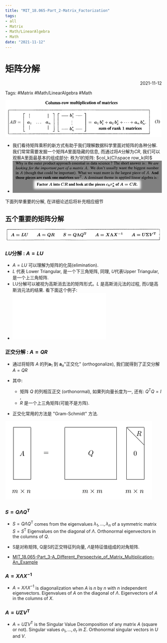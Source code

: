 ```yaml
---
title: "MIT_18.065-Part_2-Matrix_Factorization"
tags:
- all
- Matrix
- Math/LinearAlgebra
- Math
date: "2021-11-12"
---
```

# 矩阵分解

<div align="right"> 2021-11-12</div>

Tags: #Matrix #Math/LinearAlgebra #Math 

![](notes/2021/2021.11/assets/img_2022-10-15-10.png)
- 我们看待矩阵乘积的新方式有助于我们理解数据科学里面对矩阵的各种分解. 我们常常需要发掘一个矩阵$A$里面隐藏的信息, 而通过将$A$分解为$CR$, 我们可以观察A里面最基本的组成部分: 秩为1的矩阵: $col_k(C)\space row_k(R)$
- ![](notes/2021/2021.11/assets/img_2022-10-15-11.png)


下面列举重要的分解, 在详细论述后将补充相应细节

## 五个重要的矩阵分解
![](notes/2021/2021.11/assets/img_2022-10-15-12.png)

### $LU$分解 : $A=L U$
- $A=L U$ 可以理解为矩阵的化简(elimination). 
- $L$ 代表 Lower Triangular, 是一个下三角矩阵, 同理, $U$代表Upper Triangular, 是一个上三角矩阵.
- LU分解可以被视为高斯消去法的矩阵形式。$L$ 是高斯消元法的过程, 而$U$是高斯消元法的结果. 看下面这个例子:
- ![LU分解的例子](notes/2021/2021.11/LU分解的例子.md)

### 正交分解 : $A=Q R$
- 通过将矩阵 $A$ 的列$\boldsymbol{a}_{1}$ 到 $\boldsymbol{a}_{n}$"正交化" (orthogonalize), 我们就得到了正交分解$A=Q R$

- 其中:
	- 矩阵 $Q$ 的列相互正交 (orthonormal),  如果列向量长度为一, 还有:  $Q^{\mathrm{T}} Q=I$ , 
	- $R$ 是一个上三角矩阵(可能不是方阵).
- 正交化常用的方法是 "Gram-Schmidt" 方法.

![](notes/2021/2021.11/assets/Pasted%20image%2020211112210720.png)

### $S=Q \Lambda Q^{\mathrm{T}}$
- $S=Q \Lambda Q^{\mathrm{T}}$ comes from the eigenvalues $\lambda_{1}, \ldots, \lambda_{n}$ of a symmetric matrix $S=S^{\mathrm{T}}$ Eigenvalues on the diagonal of $\Lambda$. Orthonormal eigenvectors in the columns of $Q$.

- S是对称矩阵, Q是S的正交特征列向量, $\Lambda$是特征值组成的对角矩阵.
- [MIT_18.065-Part_3-A_Different_Perspectvie_of_Matrix_Multiplication-An_Example](notes/2021/2021.11/MIT_18.065-Part_3-A_Different_Perspectvie_of_Matrix_Multiplication-An_Example.md)

### $A=X \Lambda X^{-1}$ 
- $A=X \Lambda X^{-1}$ is diagonalization when $A$ is $n$ by $n$ with $n$ independent eigenvectors. Eigenvalues of $A$ on the diagonal of $\Lambda$. Eigenvectors of $A$ in the columns of $X$.

### $A=U \Sigma V^{\mathrm{T}}$ 
- $A=U \Sigma V^{\mathrm{T}}$ is the Singular Value Decomposition of any matrix $A$ (square or not). Singular values $\sigma_{1}, \ldots, \sigma_{r}$ in $\Sigma$. Orthonormal singular vectors in $U$ and $V$.
